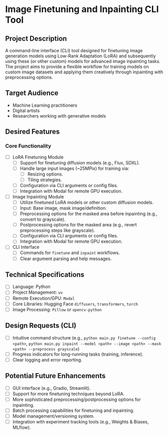 # Image Finetuning and Inpainting CLI Tool

## Project Description
A command-line interface (CLI) tool designed for finetuning image generation models using Low-Rank Adaptation (LoRA) and subsequently using these (or other custom) models for advanced image inpainting tasks. The project aims to provide a flexible workflow for training models on custom image datasets and applying them creatively through inpainting with preprocessing options.

## Target Audience
- Machine Learning practitioners
- Digital artists
- Researchers working with generative models

## Desired Features
### Core Functionality
- [ ] LoRA Finetuning Module
  - [ ] Support for finetuning diffusion models (e.g., Flux, SDXL).
  - [ ] Handle large input images (~25MPix) for training via:
    - [ ] Resizing options.
    - [ ] Tiling strategies.
  - [ ] Configuration via CLI arguments or config files.
  - [ ] Integration with Modal for remote GPU execution.
- [ ] Image Inpainting Module
  - [ ] Utilize finetuned LoRA models or other custom diffusion models.
  - [ ] Input: Base image, mask image/definition.
  - [ ] Preprocessing options for the masked area before inpainting (e.g., convert to grayscale).
  - [ ] Postprocessing options for the masked area (e.g., revert preprocessing steps like grayscale).
  - [ ] Configuration via CLI arguments or config files.
  - [ ] Integration with Modal for remote GPU execution.
- [ ] CLI Interface
  - [ ] Commands for `finetune` and `inpaint` workflows.
  - [ ] Clear argument parsing and help messages.

## Technical Specifications
- [ ] Language: Python
- [ ] Project Management: `uv`
- [ ] Remote Execution/GPU: `Modal`
- [ ] Core Libraries: Hugging Face `diffusers`, `transformers`, `torch`
- [ ] Image Processing: `Pillow` or `opencv-python`

## Design Requests (CLI)
- [ ] Intuitive command structure (e.g., `python main.py finetune --config <path>`, `python main.py inpaint --model <path> --image <path> --mask <path> --preprocess grayscale`)
- [ ] Progress indicators for long-running tasks (training, inference).
- [ ] Clear logging and error reporting.

## Potential Future Enhancements
- [ ] GUI interface (e.g., Gradio, Streamlit).
- [ ] Support for more finetuning techniques beyond LoRA.
- [ ] More sophisticated preprocessing/postprocessing options for inpainting.
- [ ] Batch processing capabilities for finetuning and inpainting.
- [ ] Model management/versioning system.
- [ ] Integration with experiment tracking tools (e.g., Weights & Biases, MLflow). 